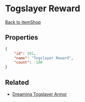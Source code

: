 # Togslayer Reward

<no description available>

[Back to itemShop](../item-shops.md)

## Properties

```json
{
    "id": 591,
    "name": "Togslayer Reward",
    "count": -100
}
```

## Related

- [Dreaming Togslayer Armor](../items/18055-dreaming-togslayer-armor.md)

